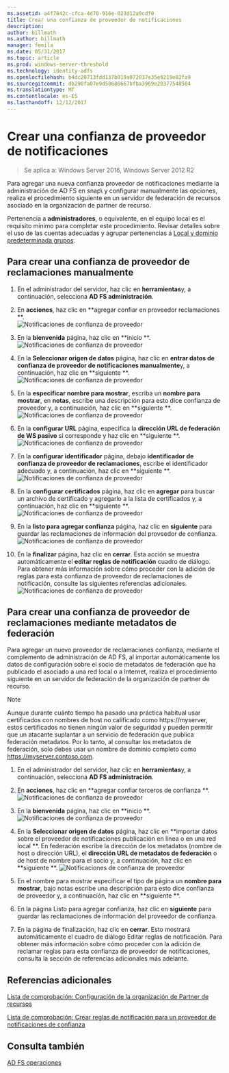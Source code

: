 ```yaml
---
ms.assetid: a4f7842c-cfca-4d78-916e-023d12a9cdf0
title: Crear una confianza de proveedor de notificaciones
description: 
author: billmath
ms.author: billmath
manager: femila
ms.date: 05/31/2017
ms.topic: article
ms.prod: windows-server-threshold
ms.technology: identity-adfs
ms.openlocfilehash: b4dc20713fdd137b019a072037e35e9219e02fa9
ms.sourcegitcommit: db290fa07e9d50686667bfba3969e20377548504
ms.translationtype: MT
ms.contentlocale: es-ES
ms.lasthandoff: 12/12/2017
---
```

# <a name="create-a-claims-provider-trust"></a>Crear una confianza de proveedor de notificaciones

>Se aplica a: Windows Server 2016, Windows Server 2012 R2

Para agregar una nueva confianza proveedor de notificaciones mediante la administración de AD FS en snap\ y configurar manualmente las opciones, realiza el procedimiento siguiente en un servidor de federación de recursos asociado en la organización de partner de recurso.  
  
Pertenencia a **administradores**, o equivalente, en el equipo local es el requisito mínimo para completar este procedimiento.  Revisar detalles sobre el uso de las cuentas adecuadas y agrupar pertenencias a [Local y dominio predeterminada grupos](https://go.microsoft.com/fwlink/?LinkId=83477).   
  
## <a name="to-create-a-claims-provider-trust-manually"></a>Para crear una confianza de proveedor de reclamaciones manualmente  
  
1.  En el administrador del servidor, haz clic en **herramientas**y, a continuación, selecciona **AD FS administración**.  
  
2.  En **acciones**, haz clic en **agregar confiar en proveedor reclamaciones **.  
![Notificaciones de confianza de proveedor](media/Create-a-Claims-Provider-Trust/addclaim1.PNG)   
  
3.  En la **bienvenida** página, haz clic en **inicio **. 
![Notificaciones de confianza de proveedor](media/Create-a-Claims-Provider-Trust/addclaim2.PNG)    
  
4.  En la **Seleccionar origen de datos** página, haz clic en **entrar datos de confianza de proveedor de notificaciones manualmente**y, a continuación, haz clic en **siguiente **.  
![Notificaciones de confianza de proveedor](media/Create-a-Claims-Provider-Trust/addclaim3.PNG)     

5.  En la **especificar nombre para mostrar**, escriba un **nombre para mostrar**, en **notas**, escribe una descripción para esto dice confianza de proveedor y, a continuación, haz clic en **siguiente **.  
![Notificaciones de confianza de proveedor](media/Create-a-Claims-Provider-Trust/addclaim4.PNG)     

6.  En la **configurar URL** página, especifica la **dirección URL de federación de WS pasivo** si corresponde y haz clic en **siguiente **.
![Notificaciones de confianza de proveedor](media/Create-a-Claims-Provider-Trust/addclaim5.PNG)     

8. En la **configurar identificador** página, debajo **identificador de confianza de proveedor de reclamaciones**, escribe el identificador adecuado y, a continuación, haz clic en **siguiente **.  
![Notificaciones de confianza de proveedor](media/Create-a-Claims-Provider-Trust/addclaim6.PNG)    

9. En la **configurar certificados** página, haz clic en **agregar** para buscar un archivo de certificado y agregarlo a la lista de certificados y, a continuación, haz clic en **siguiente **.  
![Notificaciones de confianza de proveedor](media/Create-a-Claims-Provider-Trust/addclaim7.PNG)    

10. En la **listo para agregar confianza** página, haz clic en **siguiente** para guardar las reclamaciones de información del proveedor de confianza.  
![Notificaciones de confianza de proveedor](media/Create-a-Claims-Provider-Trust/addclaim8.PNG)    

11. En la **finalizar** página, haz clic en **cerrar**. Esta acción se muestra automáticamente el **editar reglas de notificación** cuadro de diálogo. Para obtener más información sobre cómo proceder con la adición de reglas para esta confianza de proveedor de reclamaciones de notificación, consulte las siguientes referencias adicionales.  
![Notificaciones de confianza de proveedor](media/Create-a-Claims-Provider-Trust/addclaim9.PNG)

## <a name="to-create-a-claims-provider-trust-using-federation-metadata"></a>Para crear una confianza de proveedor de reclamaciones mediante metadatos de federación
Para agregar un nuevo proveedor de reclamaciones confianza, mediante el complemento de administración de AD FS, al importar automáticamente los datos de configuración sobre el socio de metadatos de federación que ha publicado el asociado a una red local o a Internet, realiza el procedimiento siguiente en un servidor de federación de la organización de partner de recurso.

>[!NOTE]
>Aunque durante cuánto tiempo ha pasado una práctica habitual usar certificados con nombres de host no calificado como https://myserver, estos certificados no tienen ningún valor de seguridad y pueden permitir que un atacante suplantar a un servicio de federación que publica federación metadatos. Por lo tanto, al consultar los metadatos de federación, solo debes usar un nombre de dominio completo como https://myserver.contoso.com.

1.  En el administrador del servidor, haz clic en **herramientas**y, a continuación, selecciona **AD FS administración**.  
  
2.  En **acciones**, haz clic en **agregar confiar terceros de confianza **.  
![Notificaciones de confianza de proveedor](media/Create-a-Claims-Provider-Trust/addclaim1.PNG)   
  
3.  En la **bienvenida** página, haz clic en **inicio **. 
![Notificaciones de confianza de proveedor](media/Create-a-Claims-Provider-Trust/addclaim2.PNG)    
  
4.  En la **Seleccionar origen de datos** página, haz clic en **importar datos sobre el proveedor de notificaciones publicación en línea o en una red local **. En federación escribe la dirección de los metadatos (nombre de host o dirección URL), el **dirección URL de metadatos de federación** o de host de nombre para el socio y, a continuación, haz clic en **siguiente **.
![Notificaciones de confianza de proveedor](media/Create-a-Claims-Provider-Trust/addclaim10.PNG)    

5.  En el nombre para mostrar especificar el tipo de página un **nombre para mostrar**, bajo notas escribe una descripción para esto dice confianza de proveedor y, a continuación, haz clic en **siguiente **.

6.  En la página Listo para agregar confianza, haz clic en **siguiente** para guardar las reclamaciones de información del proveedor de confianza.

7.  En la página de finalización, haz clic en **cerrar**. Esto mostrará automáticamente el cuadro de diálogo Editar reglas de notificación. Para obtener más información sobre cómo proceder con la adición de reclamar reglas para esta confianza de proveedor de notificaciones, consulta la sección de referencias adicionales más adelante.



    
## <a name="additional-references"></a>Referencias adicionales  
[Lista de comprobación: Configuración de la organización de Partner de recursos](../../ad-fs/deployment/Checklist--Configuring-the-Resource-Partner-Organization.md)  
  
[Lista de comprobación: Crear reglas de notificación para un proveedor de notificaciones de confianza](../../ad-fs/deployment/Checklist--Creating-Claim-Rules-for-a-Claims-Provider-Trust.md)  
  
## <a name="see-also"></a>Consulta también  
[AD FS operaciones](../../ad-fs/AD-FS-2016-Operations.md) 
  
